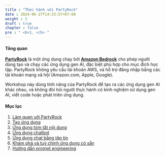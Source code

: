 ```yaml
---
title : "Thực hành với PartyRock"
date : 2024-06-27T14:33:57+07:00
weight : 1
draft : true
chapter : false
pre : " <b>1. </b> "
---
```

#### Tổng quan
 [**PartyRock**](https://partyrock.aws/) là một ứng dụng chạy bởi [**Amazon Bedrock**](https://aws.amazon.com/bedrock/) cho phép người dùng tạo và chạy các ứng dụng gen AI, đặc biệt phù hợp cho mục đích học tập. PartyRock không yêu cầu tài khoản AWS, và hỗ trợ đăng nhập bằng các tài khoản mạng xã hội (Amazon.com, Apple, Google).

 Workshop này dùng tính năng của PartyRock để tạo ra các ứng dụng gen AI khác nhau, và không đòi hỏi người thực hành có kinh nghiệm sử dụng gen AI, viết code hoặc phát triên ứng dụng.

#### Mục lục
 1. [Làm quen với PartyRock](1.1-register/)
 2. [Tạo ứng dụng](1.2-createapp/)
 3. [Ứng dụng tóm tắt nội dung](1.3-summaryapp/)
 4. [Ứng dụng chatbot](1.4-chatbot/)
 5. [Ứng dụng chat bằng tập tin](1.5-documentapp/)
 6. [Khám phá và tuỳ chỉnh ứng dụng có sẵn](1.6-remixapp)
 7. [Hướng dẫn prompt engineering](1.7-prompteng)

